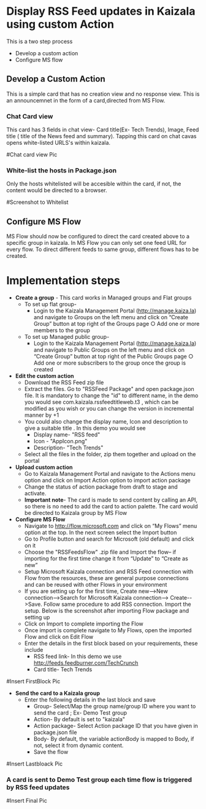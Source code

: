 # Display RSS Feed updates in Kaizala using custom Action
This is a two step process
* Develop a custom action
* Configure MS flow 

## Develop a Custom Action
This is a simple card that has no creation view and no response view. This is an announcemnet in the form of a card,directed from MS Flow.

### Chat Card view
This card has 3 fields in chat view- Card title(Ex- Tech Trends), Image, Feed title ( title of the News feed and summary). Tapping this card on chat cavas opens white-listed URLS's within kaizala.

#Chat card view Pic

### White-list the hosts in Package.json

Only the hosts whitelisted will be accesible within the card, if not, the content would be directed to a browser.

#Screenshot to Whitelist

## Configure MS Flow
MS Flow should now be configured to direct the card created above to a specific group in kaizala. In MS Flow you can only set one feed URL for every flow. To direct different feeds to same group, different flows has to be created.

# Implementation steps
* **Create a group** -  This card works in Managed groups and Flat groups
    * To set up flat group-
        *  Login to the Kaizala Management Portal (http://manage.kaiza.la) and navigate to Groups on the left menu and click on “Create Group” button at top right of the Groups page
        ○ Add one or more members to the group
    * To set up Managed public group- 
        *  Login to the Kaizala Management Portal (http://manage.kaiza.la) and navigate to Public Groups on the left menu and click on “Create Group” button at top right of the Public Groups page
        ○ Add one or more subscribers to the group once the group is created
*  **Edit the custom action**
    *  Download the RSS Feed zip file
    *  Extract the files. Go to "RSSFeed Package" and  open package.json file. It is mandatory to change the "id" to different name, in the demo you would see com.kaizala.rssfeedtitleweb.t3 , which can be modified as you wish or you can change the version in incremental manner by +1
    * You could also change the display name, Icon and description to give a suitable title . In this demo you would see
        *  Display name- "RSS feed"
        * Icon - "AppIcon.png"
        * Description- "Tech Trends"
    *  Select all the files in the folder, zip them together and upload on the portal
* **Upload custom action**
    *  Go to Kaizala Management Portal and navigate to the Actions menu option and click on Import Action option to import action package
    *  Change the status of action package from draft to stage and activate. 
    * **Important note**- The card is made to send content by calling an API, so there is no need to add the card to action palette. The card would be directed to Kaizala group by MS Flow
* **Configure MS Flow**
    *  Navigate to http://flow.microsoft.com and click on “My Flows” menu option at the top. In the next screen select the Import button
    * Go to Profile button and search for Microsoft (old default) and click on it
    *  Choose the "RSSFeedsFlow" .zip file and Import the flow– if importing for the first time change it from “Update” to “Create as new”
    *  Setup Microsoft Kaizala connection and RSS Feed connection with Flow from the resources, these are general purpose connections and can be reused with other Flows in your environment
    *  If you are setting up for the first time, Create new-->New connection-->Search for Microsoft Kaizala connection--> Create-->Save. Follow same procedure to add RSS connection. Import the setup. Below is the screenshot after importing Flow package and setting up
    * Click on Import to complete importing the Flow
    * Once import is complete navigate to My Flows, open the imported Flow and click on Edit Flow
    * Enter the details in the first block based on your requirements, these include    
        *  RSS feed link- In this demo we use http://feeds.feedburner.com/TechCrunch
        * Card title- Tech Trends
    
#Insert FirstBlock Pic 
            
* **Send the card to a Kaizala group** 
    * Enter the following details in the last block and save
        *  Group- Select/Map the group name/group ID where you want to send the card ; Ex- Demo Test group
        * Action- By default is set to "kaizala"
        * Action package- Select Action package ID that you have given in package.json file
        * Body- By default, the variable actionBody is mapped to Body, if not, select it from dynamic content.
        * Save the flow
    
#Insert Lastbloack Pic

### A card is sent to Demo Test group each time flow is triggered by RSS feed updates

#Insert Final Pic 

